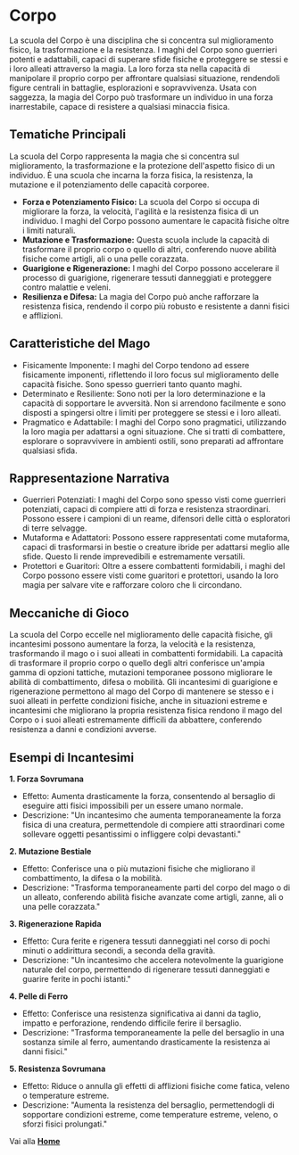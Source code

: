 # Corpo
La scuola del Corpo è una disciplina che si concentra sul miglioramento fisico, la trasformazione e la resistenza. I maghi del Corpo sono guerrieri potenti e adattabili, capaci di superare sfide fisiche e proteggere se stessi e i loro alleati attraverso la magia. La loro forza sta nella capacità di manipolare il proprio corpo per affrontare qualsiasi situazione, rendendoli figure centrali in battaglie, esplorazioni e sopravvivenza. Usata con saggezza, la magia del Corpo può trasformare un individuo in una forza inarrestabile, capace di resistere a qualsiasi minaccia fisica. 

## Tematiche Principali
La scuola del Corpo rappresenta la magia che si concentra sul miglioramento, la trasformazione e la protezione dell'aspetto fisico di un individuo. È una scuola che incarna la forza fisica, la resistenza, la mutazione e il potenziamento delle capacità corporee.

- **Forza e Potenziamento Fisico:** La scuola del Corpo si occupa di migliorare la forza, la velocità, l'agilità e la resistenza fisica di un individuo. I maghi del Corpo possono aumentare le capacità fisiche oltre i limiti naturali.
- **Mutazione e Trasformazione:** Questa scuola include la capacità di trasformare il proprio corpo o quello di altri, conferendo nuove abilità fisiche come artigli, ali o una pelle corazzata.
- **Guarigione e Rigenerazione:** I maghi del Corpo possono accelerare il processo di guarigione, rigenerare tessuti danneggiati e proteggere contro malattie e veleni.
- **Resilienza e Difesa:** La magia del Corpo può anche rafforzare la resistenza fisica, rendendo il corpo più robusto e resistente a danni fisici e afflizioni.

## Caratteristiche del Mago
- Fisicamente Imponente: I maghi del Corpo tendono ad essere fisicamente imponenti, riflettendo il loro focus sul miglioramento delle capacità fisiche. Sono spesso guerrieri tanto quanto maghi.
- Determinato e Resiliente: Sono noti per la loro determinazione e la capacità di sopportare le avversità. Non si arrendono facilmente e sono disposti a spingersi oltre i limiti per proteggere se stessi e i loro alleati.
- Pragmatico e Adattabile: I maghi del Corpo sono pragmatici, utilizzando la loro magia per adattarsi a ogni situazione. Che si tratti di combattere, esplorare o sopravvivere in ambienti ostili, sono preparati ad affrontare qualsiasi sfida.

## Rappresentazione Narrativa
- Guerrieri Potenziati: I maghi del Corpo sono spesso visti come guerrieri potenziati, capaci di compiere atti di forza e resistenza straordinari. Possono essere i campioni di un reame, difensori delle città o esploratori di terre selvagge.
- Mutaforma e Adattatori: Possono essere rappresentati come mutaforma, capaci di trasformarsi in bestie o creature ibride per adattarsi meglio alle sfide. Questo li rende imprevedibili e estremamente versatili.
- Protettori e Guaritori: Oltre a essere combattenti formidabili, i maghi del Corpo possono essere visti come guaritori e protettori, usando la loro magia per salvare vite e rafforzare coloro che li circondano.

## Meccaniche di Gioco
La scuola del Corpo eccelle nel miglioramento delle capacità fisiche, gli incantesimi possono aumentare la forza, la velocità e la resistenza, trasformando il mago o i suoi alleati in combattenti formidabili. La capacità di trasformare il proprio corpo o quello degli altri conferisce un'ampia gamma di opzioni tattiche, mutazioni temporanee possono migliorare le abilità di combattimento, difesa o mobilità. Gli incantesimi di guarigione e rigenerazione permettono al mago del Corpo di mantenere se stesso e i suoi alleati in perfette condizioni fisiche, anche in situazioni estreme e incantesimi che migliorano la propria resistenza fisica rendono il mago del Corpo o i suoi alleati estremamente difficili da abbattere, conferendo resistenza a danni e condizioni avverse.

## Esempi di Incantesimi

**1. Forza Sovrumana**
- Effetto: Aumenta drasticamente la forza, consentendo al bersaglio di eseguire atti fisici impossibili per un essere umano normale.
- Descrizione: "Un incantesimo che aumenta temporaneamente la forza fisica di una creatura, permettendole di compiere atti straordinari come sollevare oggetti pesantissimi o infliggere colpi devastanti."

**2. Mutazione Bestiale**
- Effetto: Conferisce una o più mutazioni fisiche che migliorano il combattimento, la difesa o la mobilità.
- Descrizione: "Trasforma temporaneamente parti del corpo del mago o di un alleato, conferendo abilità fisiche avanzate come artigli, zanne, ali o una pelle corazzata."

**3. Rigenerazione Rapida**
- Effetto: Cura ferite e rigenera tessuti danneggiati nel corso di pochi minuti o addirittura secondi, a seconda della gravità.
- Descrizione: "Un incantesimo che accelera notevolmente la guarigione naturale del corpo, permettendo di rigenerare tessuti danneggiati e guarire ferite in pochi istanti."

**4. Pelle di Ferro**
- Effetto: Conferisce una resistenza significativa ai danni da taglio, impatto e perforazione, rendendo difficile ferire il bersaglio.
- Descrizione: "Trasforma temporaneamente la pelle del bersaglio in una sostanza simile al ferro, aumentando drasticamente la resistenza ai danni fisici."

**5. Resistenza Sovrumana**
- Effetto: Riduce o annulla gli effetti di afflizioni fisiche come fatica, veleno o temperature estreme.
- Descrizione: "Aumenta la resistenza del bersaglio, permettendogli di sopportare condizioni estreme, come temperature estreme, veleno, o sforzi fisici prolungati."

Vai alla [**Home**](https://crypticsentinel.github.io/Open-Source-GDR/)
